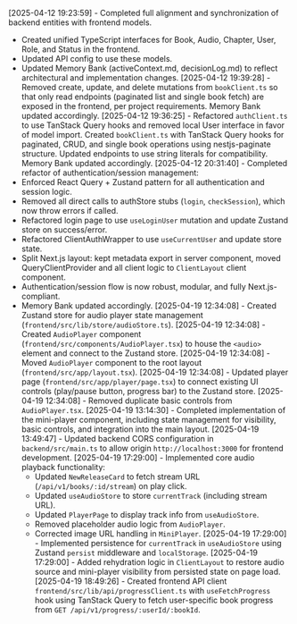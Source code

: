 [2025-04-12 19:23:59] - Completed full alignment and synchronization of backend entities with frontend models.  
- Created unified TypeScript interfaces for Book, Audio, Chapter, User, Role, and Status in the frontend.
- Updated API config to use these models.
- Updated Memory Bank (activeContext.md, decisionLog.md) to reflect architectural and implementation changes.
[2025-04-12 19:39:28] - Removed create, update, and delete mutations from `bookClient.ts` so that only read endpoints (paginated list and single book fetch) are exposed in the frontend, per project requirements. Memory Bank updated accordingly.
[2025-04-12 19:36:25] - Refactored `authClient.ts` to use TanStack Query hooks and removed local User interface in favor of model import. Created `bookClient.ts` with TanStack Query hooks for paginated, CRUD, and single book operations using nestjs-paginate structure. Updated endpoints to use string literals for compatibility. Memory Bank updated accordingly.
[2025-04-12 20:31:40] - Completed refactor of authentication/session management:
- Enforced React Query + Zustand pattern for all authentication and session logic.
- Removed all direct calls to authStore stubs (`login`, `checkSession`), which now throw errors if called.
- Refactored login page to use `useLoginUser` mutation and update Zustand store on success/error.
- Refactored ClientAuthWrapper to use `useCurrentUser` and update store state.
- Split Next.js layout: kept metadata export in server component, moved QueryClientProvider and all client logic to `ClientLayout` client component.
- Authentication/session flow is now robust, modular, and fully Next.js-compliant.
- Memory Bank updated accordingly.
[2025-04-19 12:34:08] - Created Zustand store for audio player state management (`frontend/src/lib/store/audioStore.ts`).
[2025-04-19 12:34:08] - Created `AudioPlayer` component (`frontend/src/components/AudioPlayer.tsx`) to house the `<audio>` element and connect to the Zustand store.
[2025-04-19 12:34:08] - Moved `AudioPlayer` component to the root layout (`frontend/src/app/layout.tsx`).
[2025-04-19 12:34:08] - Updated player page (`frontend/src/app/player/page.tsx`) to connect existing UI controls (play/pause button, progress bar) to the Zustand store.
[2025-04-19 12:34:08] - Removed duplicate basic controls from `AudioPlayer.tsx`.
[2025-04-19 13:14:30] - Completed implementation of the mini-player component, including state management for visibility, basic controls, and integration into the main layout.
[2025-04-19 13:49:47] - Updated backend CORS configuration in `backend/src/main.ts` to allow origin `http://localhost:3000` for frontend development.
[2025-04-19 17:29:00] - Implemented core audio playback functionality:
  - Updated `NewReleaseCard` to fetch stream URL (`/api/v1/books/:id/stream`) on play click.
  - Updated `useAudioStore` to store `currentTrack` (including stream URL).
  - Updated `PlayerPage` to display track info from `useAudioStore`.
  - Removed placeholder audio logic from `AudioPlayer`.
  - Corrected image URL handling in `MiniPlayer`.
[2025-04-19 17:29:00] - Implemented persistence for `currentTrack` in `useAudioStore` using Zustand `persist` middleware and `localStorage`.
[2025-04-19 17:29:00] - Added rehydration logic in `ClientLayout` to restore audio source and mini-player visibility from persisted state on page load.
[2025-04-19 18:49:26] - Created frontend API client `frontend/src/lib/api/progressClient.ts` with `useFetchProgress` hook using TanStack Query to fetch user-specific book progress from `GET /api/v1/progress/:userId/:bookId`.